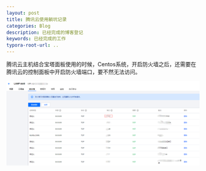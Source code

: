 ```yaml
---
layout: post
title: 腾讯云使用躺坑记录
categories: Blog
description: 已经完成的博客登记
keywords: 已经完成的工作
typora-root-url: ..
---
```

腾讯云主机结合宝塔面板使用的时候，Centos系统，开启防火墙之后，还需要在腾讯云的控制面板中开启防火墙端口，要不然无法访问。



![image-20220121110314056](/images/posts/image-20220121110314056.png)

